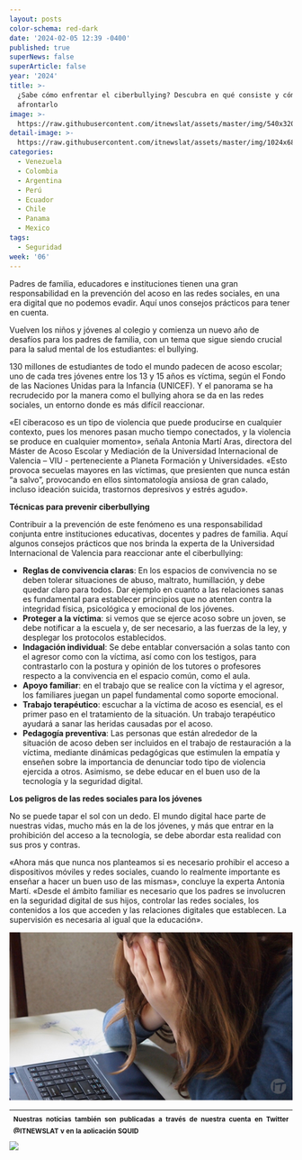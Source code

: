 ```yaml
---
layout: posts
color-schema: red-dark
date: '2024-02-05 12:39 -0400'
published: true
superNews: false
superArticle: false
year: '2024'
title: >-
  ¿Sabe cómo enfrentar el ciberbullying? Descubra en qué consiste y cómo
  afrontarlo
image: >-
  https://raw.githubusercontent.com/itnewslat/assets/master/img/540x320/Acoso-Infantil-p.jpg
detail-image: >-
  https://raw.githubusercontent.com/itnewslat/assets/master/img/1024x680/Acoso-Infantil-g.jpg
categories:
  - Venezuela
  - Colombia
  - Argentina
  - Perú
  - Ecuador
  - Chile
  - Panama
  - Mexico
tags:
  - Seguridad
week: '06'
---
```

Padres de familia, educadores e instituciones tienen una gran responsabilidad en la prevención del acoso en las redes sociales, en una era digital que no podemos evadir. Aquí unos consejos prácticos para tener en cuenta.

Vuelven los niños y jóvenes al colegio y comienza un nuevo año de desafíos para los padres de familia, con un tema que sigue siendo crucial para la salud mental de los estudiantes: el bullying.

130 millones de estudiantes de todo el mundo padecen de acoso escolar; uno de cada tres jóvenes entre los 13 y 15 años es víctima, según el Fondo de las Naciones Unidas para la Infancia (UNICEF). Y el panorama se ha recrudecido por la manera como el bullying ahora se da en las redes sociales, un entorno donde es más difícil reaccionar.

«El ciberacoso es un tipo de violencia que puede producirse en cualquier contexto, pues los menores pasan mucho tiempo conectados, y la violencia se produce en cualquier momento», señala Antonia Martí Aras, directora del Máster de Acoso Escolar y Mediación de la Universidad Internacional de Valencia – VIU - perteneciente a Planeta Formación y Universidades. «Esto provoca secuelas mayores en las víctimas, que presienten que nunca están “a salvo”, provocando en ellos sintomatología ansiosa de gran calado, incluso ideación suicida, trastornos depresivos y estrés agudo».

**Técnicas para prevenir ciberbullying**

Contribuir a la prevención de este fenómeno es una responsabilidad conjunta entre instituciones educativas, docentes y padres de familia. Aquí algunos consejos prácticos que nos brinda la experta de la Universidad Internacional de Valencia para reaccionar ante el ciberbullying:

- **Reglas de convivencia claras**: En los espacios de convivencia no se deben tolerar situaciones de abuso, maltrato, humillación, y debe quedar claro para todos. Dar ejemplo en cuanto a las relaciones sanas es fundamental para establecer principios que no atenten contra la integridad física, psicológica y emocional de los jóvenes.
- **Proteger a la víctima**: si vemos que se ejerce acoso sobre un joven, se debe notificar a la escuela y, de ser necesario, a las fuerzas de la ley, y desplegar los protocolos establecidos.
- **Indagación individual**: Se debe entablar conversación a solas tanto con el agresor como con la víctima, así como con los testigos, para contrastarlo con la postura y opinión de los tutores o profesores respecto a la convivencia en el espacio común, como el aula.
- **Apoyo familiar**: en el trabajo que se realice con la víctima y el agresor, los familiares juegan un papel fundamental como soporte emocional.
- **Trabajo terapéutico**: escuchar a la víctima de acoso es esencial, es el primer paso en el tratamiento de la situación. Un trabajo terapéutico ayudará a sanar las heridas causadas por el acoso.
- **Pedagogía preventiva**: Las personas que están alrededor de la situación de acoso deben ser incluidos en el trabajo de restauración a la víctima, mediante dinámicas pedagógicas que estimulen la empatía y enseñen sobre la importancia de denunciar todo tipo de violencia ejercida a otros. Asimismo, se debe educar en el buen uso de la tecnología y la seguridad digital.


**Los peligros de las redes sociales para los jóvenes**

No se puede tapar el sol con un dedo. El mundo digital hace parte de nuestras vidas, mucho más en la de los jóvenes, y más que entrar en la prohibición del acceso a la tecnología, se debe abordar esta realidad con sus pros y contras.

«Ahora más que nunca nos planteamos si es necesario prohibir el acceso a dispositivos móviles y redes sociales, cuando lo realmente importante es enseñar a hacer un buen uso de las mismas», concluye la experta Antonia Martí. «Desde el ámbito familiar es necesario que los padres se involucren en la seguridad digital de sus hijos, controlar las redes sociales, los contenidos a los que acceden y las relaciones digitales que establecen. La supervisión es necesaria al igual que la educación».

![](https://raw.githubusercontent.com/itnewslat/assets/master/img/540x320/Acoso-Infantil-p.jpg)

<table style="height: 42px;" width="569">
<tbody>
<tr>
<td style="text-align: justify;"><sub><strong>Nuestras noticias también son publicadas a través de nuestra cuenta en Twitter <a href="https://twitter.com/itnewslat?lang=es">@ITNEWSLAT</a> y en la aplicación <a href="https://squidapp.co/en/">SQUID</a></strong></sub></td>
</tr>
</tbody>
</table>

<img src="https://tracker.metricool.com/c3po.jpg?hash=56f88a41e39ab42c063cc51676587a04"/>